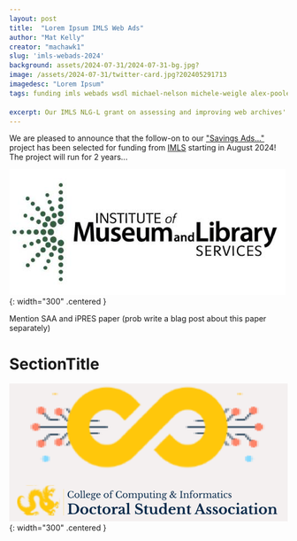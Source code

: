 ```yaml
---
layout: post
title:  "Lorem Ipsum IMLS Web Ads"
author: "Mat Kelly"
creator: "machawk1"
slug: 'imls-webads-2024'
background: assets/2024-07-31/2024-07-31-bg.jpg?
image: /assets/2024-07-31/twitter-card.jpg?202405291713
imagedesc: "Lorem Ipsum"
tags: funding imls webads wsdl michael-nelson michele-weigle alex-poole personalization

excerpt: Our IMLS NLG-L grant on assessing and improving web archives' holdings of online advertisements has been selected for funding!
---
```


We are pleased to announce that the follow-on to our <a href="/imls-webads">"Savings Ads..."</a> project has been selected for funding from <a href="https://www.imls.gov/">IMLS</a> starting in August 2024! The project will run for 2 years...

![IMLS Logo >](/assets/logos/imls-logo.png){: width="300" .centered }

Mention SAA and iPRES paper (prob write a blag post about this paper separately)

# SectionTitle

![DSA logo >](/assets/2024-05-29/dsa-logo.png){: width="300" .centered }

